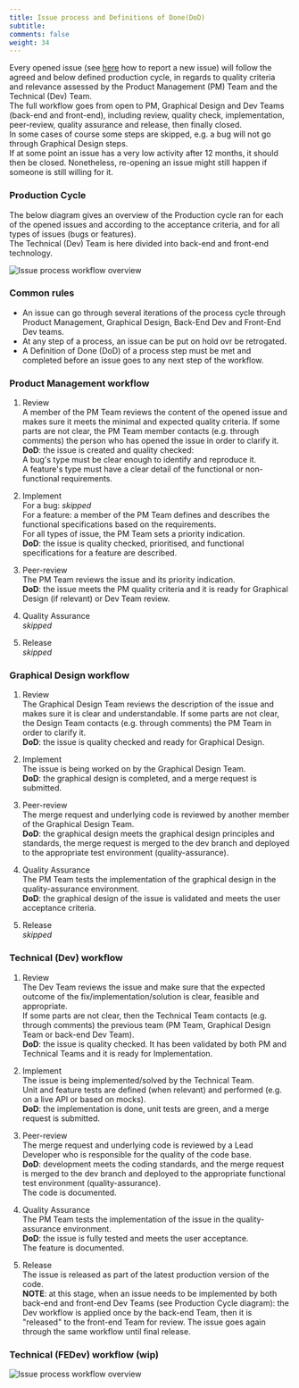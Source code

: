 ```yaml
---
title: Issue process and Definitions of Done(DoD)
subtitle: 
comments: false
weight: 34
---
```



Every opened issue (see [here](https://sis-cc.gitlab.io/dotstatsuite-documentation/page/contributing/report-an-issue/) how to report a new issue) will follow the agreed and below defined production cycle, in regards to quality criteria and relevance assessed by the Product Management (PM) Team and the Technical (Dev) Team.<br>
The full workflow goes from open to PM, Graphical Design and Dev Teams (back-end and front-end), including review, quality check, implementation, peer-review, quality assurance and release, then finally closed.<br>
In some cases of course some steps are skipped, e.g. a bug will not go through Graphical Design steps.<br>
If at some point an issue has a very low activity after 12 months, it should then be closed. Nonetheless, re-opening an issue might still happen if someone is still willing for it.<br>

### Production Cycle

<!---```mermaid
sequenceDiagram;
open->>PM: all issues;
PM->>Design: all features with UI impact;
PM->>DevBackEnd: without UI impact but with back-end;
PM->>DevFrontEnd: without UI impact nor back-end;
Design->>DevBackEnd: with back-end;
Design->>DevFrontEnd: without back-end;
DevBackEnd->>DevFrontEnd: with front-end;
DevBackEnd-xclosed: without front-end;
DevFrontEnd-xclosed: ;
PM--xclosed: rejected issues;
```--->

The below diagram gives an overview of the Production cycle ran for each of the opened issues and according to the acceptance criteria, and for all types of issues (bugs or features).<br>
The Technical (Dev) Team is here divided into back-end and front-end technology.

![Issue process workflow overview](/images/IssueProcessWorkflow.png)

### Common rules
- An issue can go through several iterations of the process cycle through Product Management, Graphical Design, Back-End Dev and Front-End Dev teams.
- At any step of a process, an issue can be put on hold ovr be retrogated.
- A Definition of Done (DoD) of a process step must be met and completed before an issue goes to any next step of the workflow.

### Product Management workflow
1. Review<br>
A member of the PM Team reviews the content of the opened issue and makes sure it meets the minimal and expected quality criteria. If some parts are not clear, the PM Team member contacts (e.g. through comments) the person who has opened the issue in order to clarify it.<br>
**DoD**: the issue is created and quality checked:<br>
A bug's type must be clear enough to identify and reproduce it.<br>
A feature's type must have a clear detail of the functional or non-functional requirements.<br>

2. Implement<br>
For a bug: _skipped_<br>
For a feature: a member of the PM Team defines and describes the functional specifications based on the requirements.<br>
For all types of issue, the PM Team sets a priority indication.<br>
**DoD**: the issue is quality checked, prioritised, and functional specifications for a feature are described.<br>

3. Peer-review<br>
The PM Team reviews the issue and its priority indication.<br>
**DoD**: the issue meets the PM quality criteria and it is ready for Graphical Design (if relevant) or Dev Team review.<br>

4. Quality Assurance<br>
_skipped_

5. Release<br>
_skipped_

### Graphical Design workflow
1. Review<br>
The Graphical Design Team reviews the description of the issue and makes sure it is clear and understandable. If some parts are not clear, the Design Team contacts (e.g. through comments) the PM Team in order to clarify it.<br>
**DoD**: the issue is quality checked and ready for Graphical Design.<br>

2. Implement<br>
The issue is being worked on by the Graphical Design Team.<br>
**DoD**: the graphical design is completed, and a merge request is submitted.<br>

3. Peer-review<br>
The merge request and underlying code is reviewed by another member of the Graphical Design Team.<br>
**DoD**: the graphical design meets the graphical design principles and standards, the merge request is merged to the dev branch and deployed to the appropriate test environment (quality-assurance).<br>

4. Quality Assurance<br>
The PM Team tests the implementation of the graphical design in the quality-assurance environment.<br>
**DoD**: the graphical design of the issue is validated and meets the user acceptance criteria.<br>

5. Release<br>
_skipped_

### Technical (Dev) workflow
1. Review<br>
The Dev Team reviews the issue and make sure that the expected outcome of the fix/implementation/solution is clear, feasible and appropriate.<br>
If some parts are not clear, then the Technical Team contacts (e.g. through comments) the previous team (PM Team, Graphical Design Team or back-end Dev Team).<br>
**DoD**: the issue is quality checked. It has been validated by both PM and Technical Teams and it is ready for Implementation.<br>

2. Implement<br>
The issue is being implemented/solved by the Technical Team.<br>
Unit and feature tests are defined (when relevant) and performed (e.g. on a live API or based on mocks).<br> 
**DoD**: the implementation is done, unit tests are green, and a merge request is submitted.<br>

3. Peer-review<br>
The merge request and underlying code is reviewed by a Lead Developer who is responsible for the quality of the code base.<br>
**DoD**: development meets the coding standards, and the merge request is merged to the dev branch and deployed to the appropriate functional test environment (quality-assurance).<br>
The code is documented.<br>

4. Quality Assurance<br>
The PM Team tests the implementation of the issue in the quality-assurance environment.<br>
**DoD**: the issue is fully tested and meets the user acceptance.<br>
The feature is documented.<br>

5. Release<br>
The issue is released as part of the latest production version of the code.<br>
**NOTE**: at this stage, when an issue needs to be implemented by both back-end and front-end Dev Teams (see Production Cycle diagram): the Dev workflow is applied once by the back-end Team, then it is "released" to the front-end Team for review. The issue goes again through the same workflow until final release.<br>

### Technical (FEDev) workflow (wip)

<!---```mermaid
sequenceDiagram;
participant Review;
participant Implement;
participant PeerReview;
participant QA;
participant Release;
Note right of Review: no git;
Note right of PeerReview: technical (code, merge);
Review->>Implement: clear on specs;
Review->Implement: bug/patch/feature = new branch from develop;
Review->Implement: production related = new branch from master;
Implement->>PeerReview: development done;
```--->

![Issue process workflow overview](/images/IssueProcessWorkflowFE.png)



